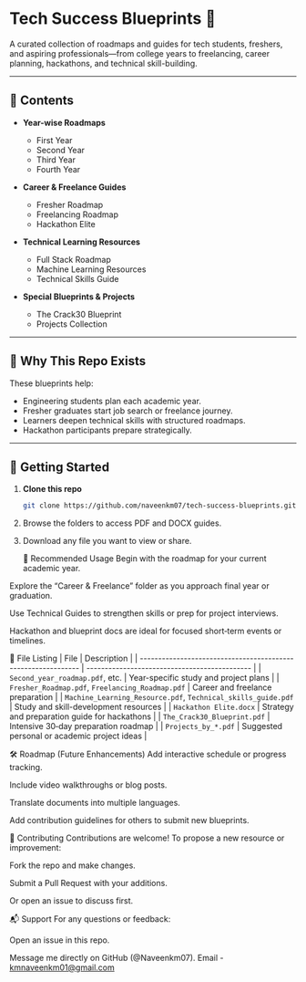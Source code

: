 # Tech Success Blueprints 🚀

A curated collection of roadmaps and guides for tech students, freshers, and aspiring professionals—from college years to freelancing, career planning, hackathons, and technical skill-building.

---

## 📁 Contents

- **Year-wise Roadmaps**  
  - First Year  
  - Second Year  
  - Third Year  
  - Fourth Year

- **Career & Freelance Guides**  
  - Fresher Roadmap  
  - Freelancing Roadmap  
  - Hackathon Elite  

- **Technical Learning Resources**  
  - Full Stack Roadmap  
  - Machine Learning Resources  
  - Technical Skills Guide  

- **Special Blueprints & Projects**  
  - The Crack30 Blueprint  
  - Projects Collection

---

## 📌 Why This Repo Exists

These blueprints help:
- Engineering students plan each academic year.
- Fresher graduates start job search or freelance journey.
- Learners deepen technical skills with structured roadmaps.
- Hackathon participants prepare strategically.

---

## 🚀 Getting Started

1. **Clone this repo**  
   ```bash
   git clone https://github.com/naveenkm07/tech-success-blueprints.git
2. Browse the folders to access PDF and DOCX guides.
3. Download any file you want to view or share.

   🧭 Recommended Usage
Begin with the roadmap for your current academic year.

Explore the “Career & Freelance” folder as you approach final year or graduation.

Use Technical Guides to strengthen skills or prep for project interviews.

Hackathon and blueprint docs are ideal for focused short‑term events or timelines.


📄 File Listing
| File                                                          | Description                                   |
| ------------------------------------------------------------- | --------------------------------------------- |
| `Second_year_roadmap.pdf`, etc.                               | Year-specific study and project plans         |
| `Fresher_Roadmap.pdf`, `Freelancing_Roadmap.pdf`              | Career and freelance preparation              |
| `Machine_Learning_Resource.pdf`, `Technical_skills_guide.pdf` | Study and skill-development resources         |
| `Hackathon Elite.docx`                                        | Strategy and preparation guide for hackathons |
| `The_Crack30_Blueprint.pdf`                                   | Intensive 30‑day preparation roadmap          |
| `Projects_by_*.pdf`                                           | Suggested personal or academic project ideas  |



🛠️ Roadmap (Future Enhancements)
Add interactive schedule or progress tracking.

Include video walkthroughs or blog posts.

Translate documents into multiple languages.

Add contribution guidelines for others to submit new blueprints.

🤝 Contributing
Contributions are welcome!
To propose a new resource or improvement:

Fork the repo and make changes.

Submit a Pull Request with your additions.

Or open an issue to discuss first.

📬 Support
For any questions or feedback:

Open an issue in this repo.

Message me directly on GitHub (@Naveenkm07).
Email - kmnaveenkm01@gmail.com

